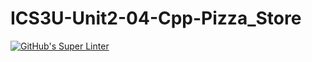 # ICS3U-Unit2-04-Cpp-Pizza_Store

[![GitHub's Super Linter](https://github.com/lily-liu-17/ICS3U-Unit2-04-Cpp-Pizza_Store/workflows/GitHub's%20Super%20Linter/badge.svg)](https://github.com/lily-liu-17/ICS3U-Unit2-04-Cpp-Pizza_Store/actions)
